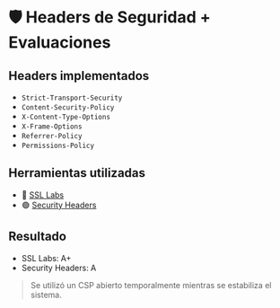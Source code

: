 # 🛡️ Headers de Seguridad + Evaluaciones

## Headers implementados

- `Strict-Transport-Security`
- `Content-Security-Policy`
- `X-Content-Type-Options`
- `X-Frame-Options`
- `Referrer-Policy`
- `Permissions-Policy`

## Herramientas utilizadas

- 🔐 [SSL Labs](https://www.ssllabs.com/ssltest/)
- 🟢 [Security Headers](https://securityheaders.com/)

## Resultado

- SSL Labs: A+
- Security Headers: A

> Se utilizó un CSP abierto temporalmente mientras se estabiliza el sistema.
